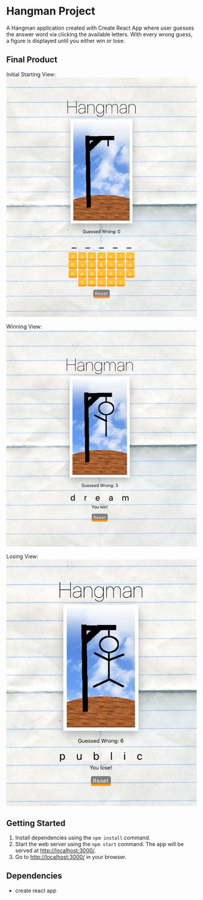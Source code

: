 # Hangman Project

A Hangman application created with Create React App where user guesses the answer word via clicking the available letters. With every wrong guess, a figure is displayed until you either win or lose. 

## Final Product

Initial Starting View:
!["start"](./public/start.png)

Winning View:
!["win"](./public/win.png)

Losing View:
!["lose"](./public/lose.png)

## Getting Started

1. Install dependencies using the `npm install` command.
2. Start the web server using the `npm start` command. The app will be served at <http://localhost:3000/>.
3. Go to <http://localhost:3000/> in your browser.

## Dependencies

- create react app

